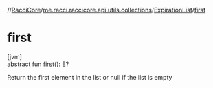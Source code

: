 //[RacciCore](../../../index.md)/[me.racci.raccicore.api.utils.collections](../index.md)/[ExpirationList](index.md)/[first](first.md)

# first

[jvm]\
abstract fun [first](first.md)(): [E](index.md)?

Return the first element in the list or null if the list is empty
